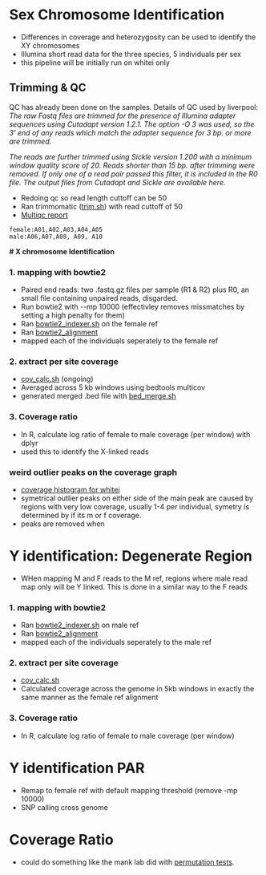 # **Sex Chromosome Identification**
* Differences in coverage and heterozygosity can be used to identify the XY chromosomes
* Illumina short read data for the three species, 5 individuals per sex
* this pipeline will be initially run on whitei only

## **Trimming & QC**
QC has already been done on the samples. Details of QC used by liverpool:
_The raw Fastq files are trimmed for the presence of Illumina adapter sequences using Cutadapt version 1.2.1. The option -O 3 was used, so the 3' end of any reads which match the adapter sequence for 3 bp. or more are trimmed._

_The reads are further trimmed using Sickle version 1.200 with a minimum window quality score of 20. Reads shorter than 15 bp. after trimming were removed. If only one of a read pair passed this filter, it is included in the R0 file. The output files from Cutadapt and Sickle are available here._

* Redoing qc so read length cuttoff can be 50
* Ran trimmomatic ([trim.sh](https://github.com/BenAlston/stalkie_ref_genome_assembly/blob/main/scripts/QC/trim.sh)) with read cuttoff of 50
* [Multiqc report](https://github.com/BenAlston/stalkie_ref_genome_assembly/tree/main/lab_book/Data/multiqc_reports)


~~~
female:A01,A02,A03,A04,A05
male:A06,A07,A08, A09, A10
~~~


**# X chromosome Identification**
### **1. mapping with bowtie2**
* Paired end reads: two .fastq.gz files per sample (R1 & R2) plus R0, an small file containing unpaired reads, disgarded.
* Run bowtie2 with --mp 10000 (effectivley removes missmatches by setting a high penalty for them)
* Ran [bowtie2_indexer.sh](https://github.com/BenAlston/stalkie_ref_genome_assembly/blob/main/scripts/sex_chr_id/bowtie2_index.sh) on the female ref
* Ran [bowtie2_alignment](https://github.com/BenAlston/stalkie_ref_genome_assembly/blob/main/scripts/sex_chr_id/bowtie2_alignment.sh)
* mapped each of the individuals seperately to the female ref
 
### **2. extract per site coverage**
* [cov_calc.sh](https://github.com/BenAlston/stalkie_ref_genome_assembly/blob/main/scripts/sex_chr_id/cov_calc.sh) (ongoing)
* Averaged across 5 kb windows using bedtools multicov
* generated merged .bed file with [bed_merge.sh](https://github.com/BenAlston/stalkie_ref_genome_assembly/blob/main/scripts/sex_chr_id/bed_merge.sh)

### **3. Coverage ratio**
* In R, calculate log ratio of female to male coverage (per window) with dplyr
* used this to identify the X-linked reads

### **weird outlier peaks on the coverage graph**
* [coverage histogram for whitei](https://github.com/BenAlston/stalkie_ref_genome_assembly/blob/main/lab_book/Data/sex_chr/whitei_cov_hist.jpg)
* symetrical outlier peaks on either side of the main peak are caused by regions with very low coverage, usually 1-4 per individual, symetry is determined by if its m or f coverage.
* peaks are removed when 

# **Y identification: Degenerate Region**
* WHen mapping M and F reads to the M ref, regions where male read map only will be Y linked. This is done in a similar way to the F reads

### **1. mapping with bowtie2**
* Ran [bowtie2_indexer.sh](https://github.com/BenAlston/stalkie_ref_genome_assembly/blob/main/scripts/sex_chr_id/bowtie2_index.sh) on male ref
* Ran [bowtie2_alignment](https://github.com/BenAlston/stalkie_ref_genome_assembly/blob/main/scripts/sex_chr_id/bowtie2_alignment.sh)
* mapped each of the individuals seperately to the male ref
 
### **2. extract per site coverage**
* [cov_calc.sh](https://github.com/BenAlston/stalkie_ref_genome_assembly/blob/main/scripts/sex_chr_id/cov_calc.sh) 
* Calculated coverage across the genome in 5kb windows in exactly the same manner as the female ref alignment

### **3. Coverage ratio**
* In R, calculate log ratio of female to male coverage (per window)

# **Y identification PAR**
* Remap to female ref with default mapping threshold (remove -mp 10000)
* SNP calling cross genome

# **Coverage Ratio**
* could do something like the mank lab did with [permutation tests](https://github.com/manklab/Darolti_etal_2022_guppy_sexchromo/blob/main/coverage_analysis/method_adapted_from_Bergero_etal_2019_PNAS/plot_coverage.R).
